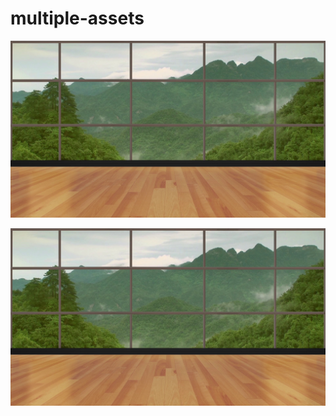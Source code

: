 # multiple-assets

![](./.gitbook/assets/assets-with-a-very-long-filename-which-is-longer-than-a-hundred-characters-to-test-if-this-name-will-be-preserved.jpg)

![](./assets/assets-with-a-very-long-filename-which-is-longer-than-a-hundred-characters-to-test-if-this-name-will-be-preserved.jpg)